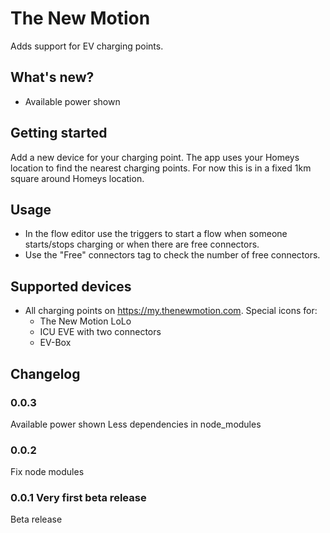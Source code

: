 # The New Motion

Adds support for EV charging points.

## What's new?
* Available power shown

## Getting started
Add a new device for your charging point. The app uses your Homeys location to find the nearest charging points. For now this is in a fixed 1km square around Homeys location.

## Usage
* In the flow editor use the triggers to start a flow when someone starts/stops charging or when there are free connectors.
* Use the "Free" connectors tag to check the number of free connectors.

## Supported devices
* All charging points on https://my.thenewmotion.com. Special icons for:
    * The New Motion LoLo
    * ICU EVE with two connectors
    * EV-Box

## Changelog

### 0.0.3
Available power shown
Less dependencies in node_modules

### 0.0.2
Fix node modules

### 0.0.1 Very first beta release
Beta release